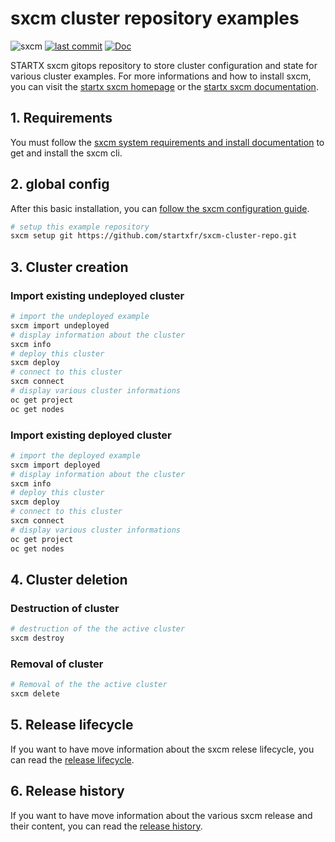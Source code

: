 # sxcm cluster repository examples

![sxcm](https://img.shields.io/badge/latest-v0.0.4-blue.svg) [![last commit](https://img.shields.io/github/last-commit/startxfr/sxcm-cluster-repo.svg)](https://github.com/startxfr/sxcm) [![Doc](https://readthedocs.org/projects/sxcm-cluster-repo/badge)](https://sxcm-cluster-repo.readthedocs.io)

STARTX sxcm gitops repository to store cluster configuration and state for various cluster examples.
For more informations and how to install sxcm, you can visit the [startx sxcm homepage](https://startxfr.github.io/sxcm) or the [startx sxcm documentation](https://sxcm.readthedocs.io).

## 1. Requirements

You must follow the [sxcm system requirements and install documentation](https://sxcm.readthedocs.io/en/stable/1-requirement/) to get and install the sxcm cli.

## 2. global config

After this basic installation, you can [follow the sxcm configuration guide](https://sxcm.readthedocs.io/en/stable/2-configure/).

```bash
# setup this example repository
sxcm setup git https://github.com/startxfr/sxcm-cluster-repo.git
```

## 3. Cluster creation

### Import existing undeployed cluster

```bash
# import the undeployed example
sxcm import undeployed
# display information about the cluster 
sxcm info
# deploy this cluster
sxcm deploy
# connect to this cluster
sxcm connect
# display various cluster informations
oc get project
oc get nodes
```

### Import existing deployed cluster

```bash
# import the deployed example
sxcm import deployed
# display information about the cluster 
sxcm info
# deploy this cluster
sxcm deploy
# connect to this cluster
sxcm connect
# display various cluster informations
oc get project
oc get nodes
```

## 4. Cluster deletion

### Destruction of cluster

```bash
# destruction of the the active cluster
sxcm destroy
```

### Removal of cluster

```bash
# Removal of the the active cluster
sxcm delete
```

## 5. Release lifecycle

If you want to have move information about the sxcm relese lifecycle, you can read the [release lifecycle](https://sxcm.readthedocs.io/en/stable/5-release-lifecycle/).

## 6. Release history

If you want to have move information about the various sxcm release and their content, you can read the [release history](https://sxcm.readthedocs.io/en/stable/6-release-history/).
